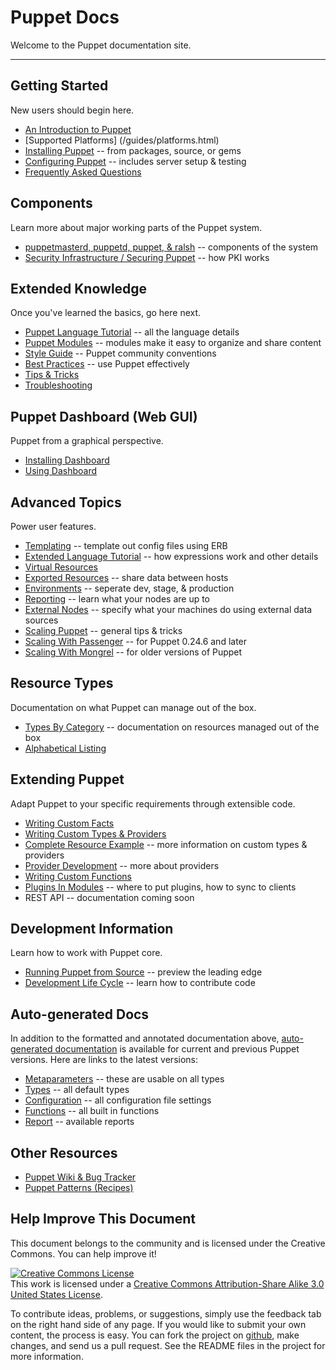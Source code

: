 Puppet Docs
===========

Welcome to the Puppet documentation site. 

* * *

Getting Started
---------------

New users should begin here.

* [An Introduction to Puppet](/guides/introduction.html)
* [Supported Platforms] (/guides/platforms.html)
* [Installing Puppet](/guides/installation.html) -- from packages, source, or gems
* [Configuring Puppet](/guides/configuring.html) -- includes server setup & testing
* [Frequently Asked Questions](/guides/faq.html)

Components
----------

Learn more about major working parts of the Puppet system.

* [puppetmasterd, puppetd, puppet, & ralsh](/guides/tools.html) -- components of the system
* [Security Infrastructure / Securing Puppet](/guides/security.html) -- how PKI works

Extended Knowledge
------------------

Once you've learned the basics, go here next.

* [Puppet Language Tutorial](/guides/language_tutorial.html) -- all the language details
* [Puppet Modules](/guides/modules.html) -- modules make it easy to organize and share content
* [Style Guide](/guides/style.html) -- Puppet community conventions
* [Best Practices](/guides/best_practices.html) -- use Puppet effectively
* [Tips & Tricks](/guides/techniques.html)
* [Troubleshooting](/guides/troubleshooting.html)

Puppet Dashboard (Web GUI)
--------------------------

Puppet from a graphical perspective.

* [Installing Dashboard](/guides/installing_dashboard.html)
* [Using Dashboard](/guides/using_dashboard.html)

Advanced Topics
---------------

Power user features.

* [Templating](/guides/templating.html) -- template out config files using ERB
* [Extended Language Tutorial](/guides/more_language.html) -- how expressions work and other details
* [Virtual Resources](/guides/virtual_resources.html)
* [Exported Resources](/guides/exported_resources.html) -- share data between hosts
* [Environments](/guides/environment.html) -- seperate dev, stage, & production
* [Reporting](/guides/reporting.html) -- learn what your nodes are up to
* [External Nodes](/guides/external_nodes.html) -- specify what your machines do using external data sources
* [Scaling Puppet](/guides/scaling.html) -- general tips & tricks
* [Scaling With Passenger](/guides/passenger.html) -- for Puppet 0.24.6 and later
* [Scaling With Mongrel](/guides/mongrel.html) -- for older versions of Puppet

Resource Types
--------------

Documentation on what Puppet can manage out of the box.

* [Types By Category](/guides/types/) -- documentation on resources managed out of the box
* [Alphabetical Listing](/guides/types/alphabetical_index.html)

Extending Puppet
----------------

Adapt Puppet to your specific requirements through extensible code.

* [Writing Custom Facts](/guides/custom_facts.html)
* [Writing Custom Types & Providers](/guides/custom_types.html)
* [Complete Resource Example](/guides/complete_resource_example.html) -- more information on custom types & providers
* [Provider Development](/guides/provider_development.html) -- more about providers
* [Writing Custom Functions](/guides/custom_functions.html)
* [Plugins In Modules](/guides/plugins_in_modules.html) -- where to put plugins, how to sync to clients
* REST API -- documentation coming soon

Development Information
-----------------------

Learn how to work with Puppet core.

* [Running Puppet from Source](/guides/from_source.html) -- preview the leading edge
* [Development Life Cycle](/guides/development_lifecycle.html) -- learn how to contribute code

Auto-generated Docs
-------------------

In addition to the formatted and annotated documentation above, [auto-generated documentation](references/) is available for current and previous Puppet versions.   Here are links to the latest versions:

* [Metaparameters](/references/latest/metaparameter.html) -- these are usable on all types
* [Types](/references/latest/type.html) -- all default types
* [Configuration](/references/latest/configuration.html) -- all configuration file settings
* [Functions](/references/latest/function.html) -- all built in functions
* [Report](/references/latest/report.html) -- available reports

Other Resources
---------------

* [Puppet Wiki & Bug Tracker](http://projects.puppetlabs.com/) 
* [Puppet Patterns (Recipes)](http://puppetlabs.com/trac/puppet/wiki/Recipes)

Help Improve This Document
--------------------------

This document belongs to the community and is licensed under the Creative Commons. You can help improve it!

<a rel="license" href="http://creativecommons.org/licenses/by-sa/3.0/us/"><img alt="Creative Commons License" style="border-width:0" src="http://i.creativecommons.org/l/by-sa/3.0/us/88x31.png" /></a><br />This work is licensed under a <a rel="license" href="http://creativecommons.org/licenses/by-sa/3.0/us/">Creative Commons Attribution-Share Alike 3.0 United States License</a>.

To contribute ideas, problems, or suggestions, simply use the feedback tab on the right hand side of any page.  If you would like to submit your own content, the process is easy.  You can fork the project on <A HREF="http://github.com/reductivelabs.com">github</A>, make changes, and send us a pull request.  See the README files in the project for more information.


